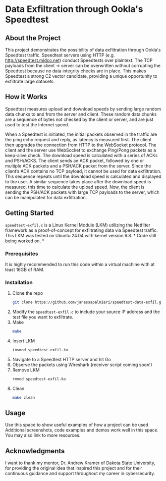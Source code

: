 # Data Exfiltration through Ookla's Speedtest
<!-- ABOUT THE PROJECT -->
## About the Project
This project demonstrates the possibility of data exfiltration through Ookla's Speedtest traffic. Speedtest servers using HTTP (e.g. http://speedtest.midco.net) conduct Speedtests over plaintext. The TCP payloads from the client -> server can be overwritten without corrupting the Speedtest because no data integrity checks are in place. This makes Speedtest a strong C2 vector candidate, providing a unique opportunity to exfiltrate large datasets. 

<!-- GETTING STARTED -->
## How it Works
Speedtest measures upload and download speeds by sending large random data chunks to and from the server and client. These random data chunks are a sequence of bytes not checked by the client or server, and are just used to test the Internet speed.

When a Speedtest is initiated, the initial packets observed in the traffic are the ping echo request and reply, as latency is measured first. The client then upgrades the connection from HTTP to the WebSocket protocol. The client and the server use WebSocket to exchange Ping/Pong packets as a keep-alive check. The download speed is calculated with a series of ACKs and PSH/ACKS. The client sends an ACK packet, followed by one or multiple ACK packets and a PSH/ACK packet from the server. Since the client’s ACK contains no TCP payload, it cannot be used for data exfiltration. This sequence repeats until the download speed is calculated and displayed to the user. A similar sequence takes place after the download speed is measured, this time to calculate the upload speed. Now, the client is sending the PSH/ACK packets with large TCP payloads to the server, which can be manipulated for data exfiltration. 




<!-- GETTING STARTED -->
## Getting Started

`speedtest-exfil.c` is a Linux Kernel Module (LKM) utilizing the Netfilter framework as a proof-of-concept for exfiltrating data via Speedtest traffic. This LKM was tested on Ubuntu 24.04 with kernel version 6.8. * Code still being worked on. *

### Prerequisites

It is highly recommended to run this code within a virtual machine with at least 16GB of RAM.

### Installation

1. Clone the repo
   ```sh
   git clone https://github.com/janessapalmieri/speedtest-data-exfil.git
   ```
2. Modify the `speedtest-exfil.c` to include your source IP address and the test file you want to exfiltrate. 
3. Make
   ```sh
   make
   ```
4. Insert LKM
   ```sh
   insmod speedtest-exfil.ko
   ```
5. Navigate to a Speedtest HTTP server and hit Go
6. Observe the packets using Wireshark (receiver script coming soon!)
7. Remove LKM 
   ```sh
   rmmod speedtest-exfil.ko
   ```
8. Clean
   ```sh
   make clean
   ```   
<!-- USAGE EXAMPLES -->
## Usage

Use this space to show useful examples of how a project can be used. Additional screenshots, code examples and demos work well in this space. You may also link to more resources.

<!-- ACKNOWLEDGMENTS -->
## Acknowledgments

I want to thank my mentor, Dr. Andrew Kramer of Dakota State University, for providing the original idea that inspired this project and for their continuous guidance and support throughout my career in cybersecurity. 




